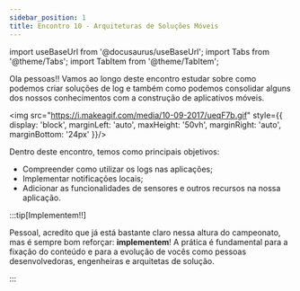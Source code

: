 ```yaml
---
sidebar_position: 1
title: Encontro 10 - Arquiteturas de Soluções Móveis
---
```


import useBaseUrl from '@docusaurus/useBaseUrl';
import Tabs from '@theme/Tabs';
import TabItem from '@theme/TabItem';


Ola pessoas!! Vamos ao longo deste encontro estudar sobre como podemos criar soluções de log e também como podemos consolidar alguns dos nossos conhecimentos com a construção de aplicativos móveis.

<img src="https://i.makeagif.com/media/10-09-2017/ueqF7b.gif" style={{ display: 'block', marginLeft: 'auto', maxHeight: '50vh', marginRight: 'auto', marginBottom: '24px' }}/>

Dentro deste encontro, temos como principais objetivos:
- Compreender como utilizar os logs nas aplicações;
- Implementar notificações locais;
- Adicionar as funcionalidades de sensores e outros recursos na nossa aplicação.

:::tip[Implementem!!]

Pessoal, acredito que já está bastante claro nessa altura do campeonato, mas é sempre bom reforçar: **implementem**! A prática é fundamental para a fixação do conteúdo e para a evolução de vocês como pessoas desenvolvedoras, engenheiras e arquitetas de solução.

:::